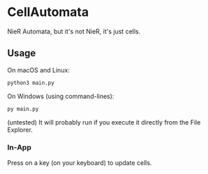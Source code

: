 # CellAutomata
NieR Automata, but it's not NieR, it's just cells.

## Usage
On macOS and Linux:
```sh
python3 main.py
```

On Windows (using command-lines):
```sh
py main.py
```

(untested)
It will probably run if you execute it directly from the File Explorer.

### In-App
Press on a key (on your keyboard) to update cells.